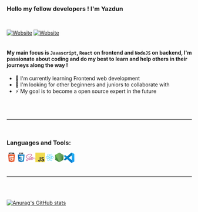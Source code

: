 ### Hello my fellow developers ! I'm Yazdun 
<br />

[![Website](https://img.shields.io/website?label=frontendmentor&style=for-the-badge&url=https://www.frontendmentor.io/profile/Yazdun)](https://www.frontendmentor.io/profile/Yazdun)
[![Website](https://img.shields.io/website?label=Codewars&style=for-the-badge&url=https://www.codewars.com/users/Yazdun)](https://www.codewars.com/users/Yazdun)
<br />
<br />


#### My main focus is `Javascript`, `React` on frontend and `NodeJS` on backend, I'm passionate about coding and do my best to learn and help others in their journeys along the way !

- 📕 I'm currently learning Frontend web development
- 🔎 I'm looking for other beginners and juniors to collaborate with
- ⚡ My goal is to become a open source expert in the future
<br />
<br />

---

<br />




### Languages and Tools:


<img align="left" alt="HTML5" width="26px" src="https://raw.githubusercontent.com/github/explore/80688e429a7d4ef2fca1e82350fe8e3517d3494d/topics/html/html.png" />
<img align="left" alt="CSS3" width="26px" src="https://raw.githubusercontent.com/github/explore/80688e429a7d4ef2fca1e82350fe8e3517d3494d/topics/css/css.png" />
<img align="left" alt="Sass" width="26px" src="https://raw.githubusercontent.com/github/explore/80688e429a7d4ef2fca1e82350fe8e3517d3494d/topics/sass/sass.png" />
<img align="left" alt="JavaScript" width="26px" src="https://raw.githubusercontent.com/github/explore/80688e429a7d4ef2fca1e82350fe8e3517d3494d/topics/javascript/javascript.png" />
<img align="left" alt="React" width="26px" src="https://raw.githubusercontent.com/github/explore/80688e429a7d4ef2fca1e82350fe8e3517d3494d/topics/react/react.png" />
<img align="left" alt="Node.js" width="26px" src="https://raw.githubusercontent.com/github/explore/80688e429a7d4ef2fca1e82350fe8e3517d3494d/topics/nodejs/nodejs.png" />
<img align="left" alt="Visual Studio Code" width="28px" src="https://raw.githubusercontent.com/github/explore/80688e429a7d4ef2fca1e82350fe8e3517d3494d/topics/visual-studio-code/visual-studio-code.png" />


<br />
<br />
<br />



---
<br />
<br />


[![Anurag's GitHub stats](https://github-readme-stats.vercel.app/api?username=Yazdun&show_icons=true&theme=github_dark )](https://github.com/anuraghazra/github-readme-stats)


<br />
<br />
